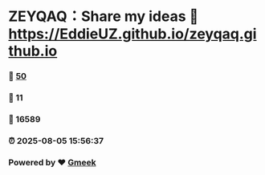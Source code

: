 # ZEYQAQ：Share my ideas :link: https://EddieUZ.github.io/zeyqaq.github.io 
### :page_facing_up: [50](https://EddieUZ.github.io/zeyqaq.github.io/tag.html) 
### :speech_balloon: 11 
### :hibiscus: 16589 
### :alarm_clock: 2025-08-05 15:56:37 
### Powered by :heart: [Gmeek](https://github.com/Meekdai/Gmeek)
